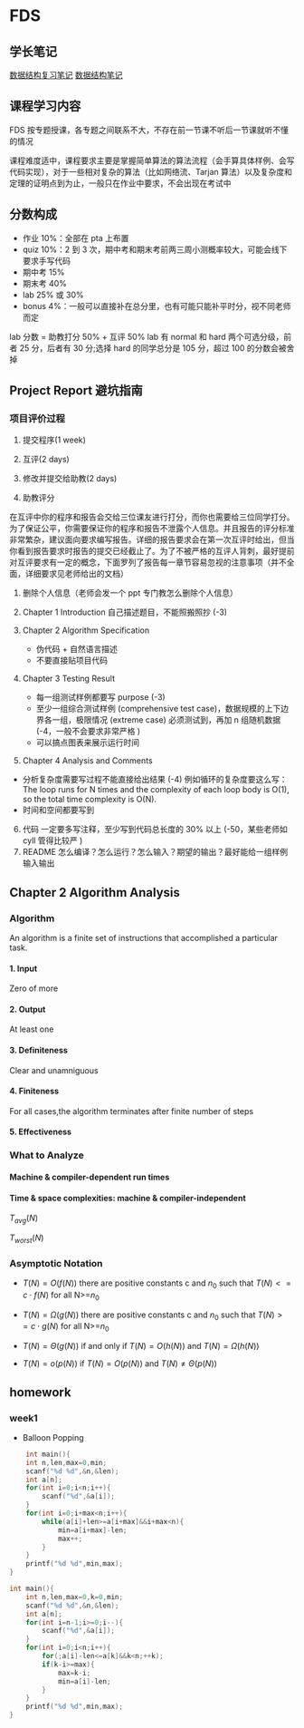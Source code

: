 # FDS

## 学长笔记 
[数据结构复习笔记](https://note.tonycrane.cc/cs/algorithm/ds/)
[数据结构笔记](https://note.starlightxyy.cn/College%20Courses/%E5%A4%A7%E4%BA%8C%E7%A7%8B%E5%86%AC%E7%AC%94%E8%AE%B0/FDS/)

## 课程学习内容
FDS 按专题授课，各专题之间联系不大，不存在前一节课不听后一节课就听不懂的情况

课程难度适中，课程要求主要是掌握简单算法的算法流程（会手算具体样例、会写代码实现），对于一些相对复杂的算法（比如网络流、Tarjan 算法）以及复杂度和定理的证明点到为止，一般只在作业中要求，不会出现在考试中

## 分数构成
* 作业 10%：全部在 pta 上布置
* quiz 10%：2 到 3 次，期中考和期末考前两三周小测概率较大，可能会线下要求手写代码
* 期中考 15%
* 期末考 40%
* lab 25% 或 30%
* bonus 4%：一般可以直接补在总分里，也有可能只能补平时分，视不同老师而定

lab 分数 = 助教打分 50% + 互评 50%
lab 有 normal 和 hard 两个可选分级，前者 25 分，后者有 30 分;选择 hard 的同学总分是 105 分，超过 100 的分数会被舍掉

## Project Report 避坑指南

### 项目评价过程
1. 提交程序(1 week)

2. 互评(2 days)
3. 修改并提交给助教(2 days)
4. 助教评分

在互评中你的程序和报告会交给三位课友进行打分，而你也需要给三位同学打分。为了保证公平，你需要保证你的程序和报告不泄露个人信息。并且报告的评分标准非常繁杂，建议面向要求编写报告。详细的报告要求会在第一次互评时给出，但当你看到报告要求时报告的提交已经截止了。为了不被严格的互评人背刺，最好提前对互评要求有一定的概念，下面罗列了报告每一章节容易忽视的注意事项（并不全面，详细要求见老师给出的文档）
1. 删除个人信息（老师会发一个 ppt 专门教怎么删除个人信息）

2. Chapter 1 Introduction
自己描述题目，不能照搬照抄 (-3)
3. Chapter 2 Algorithm Specification
    * 伪代码 + 自然语言描述
    * 不要直接贴项目代码
4. Chapter 3 Testing Result
    * 每一组测试样例都要写 purpose (-3)
    * 至少一组综合测试样例 (comprehensive test case)，数据规模的上下边界各一组，极限情况 (extreme case) 必须测试到，再加 n 组随机数据 (-4，一般不会要求非常严格 )
    * 可以搞点图表来展示运行时间
5. Chapter 4 Analysis and Comments

* 分析复杂度需要写过程不能直接给出结果 (-4)
例如循环的复杂度要这么写：The loop runs for N times and the complexity of each loop body is O(1), so the total time complexity is O(N).
* 时间和空间都要写到
6. 代码
一定要多写注释，至少写到代码总长度的 30% 以上 (-50，某些老师如 cyll 管得比较严 )
7. README
怎么编译？怎么运行？怎么输入？期望的输出？最好能给一组样例输入输出

## Chapter 2 Algorithm Analysis

### Algorithm
An algorithm is a finite set of instructions that accomplished a particular task.

#### 1. Input 
Zero of more

#### 2. Output
At least one
#### 3. Definiteness
Clear and unamniguous
#### 4. Finiteness
For all cases,the algorithm terminates after finite number of steps
#### 5. Effectiveness


### What to Analyze

#### Machine & compiler-dependent run times

#### Time & space complexities: machine & compiler-independent

$T_{avg}(N)$ 

$T_{worst}(N)$

### Asymptotic Notation

* $T(N)=O(f(N))$
there are positive constants c and $n_0$ such that $T(N)<=c \cdot f(N)$ for all N>=$n_0$

* $T(N)=\Omega(g(N))$
there are positive constants c and $n_0$ such that $T(N)>=c \cdot g(N)$ for all N>=$n_0$

* $T(N)=\Theta(g(N))$
if and only if $T(N)=O(h(N))$ and $T(N)=\Omega(h(N))$

* $T(N)=o(p(N))$
if $T(N)=O(p(N))$ and $T(N) \neq \Theta(p(N))$

## homework 

### week1

*  Balloon Popping

```c
    int main(){
    int n,len,max=0,min;
    scanf("%d %d",&n,&len);
    int a[n];
    for(int i=0;i<n;i++){
        scanf("%d",&a[i]);
    }
    for(int i=0;i+max<n;i++){
        while(a[i]+len>=a[i+max]&&i+max<n){
            min=a[i+max]-len;
            max++;
        }
    }
    printf("%d %d",min,max);
}

```
```c
int main(){
    int n,len,max=0,k=0,min;
    scanf("%d %d",&n,&len);
    int a[n];
    for(int i=n-1;i>=0;i--){
        scanf("%d",&a[i]);
    }
    for(int i=0;i<n;i++){
        for(;a[i]-len<=a[k]&&k<n;++k);
        if(k-i>=max){
            max=k-i;
            min=a[i]-len;
        }
    }
    printf("%d %d",min,max);
}
```